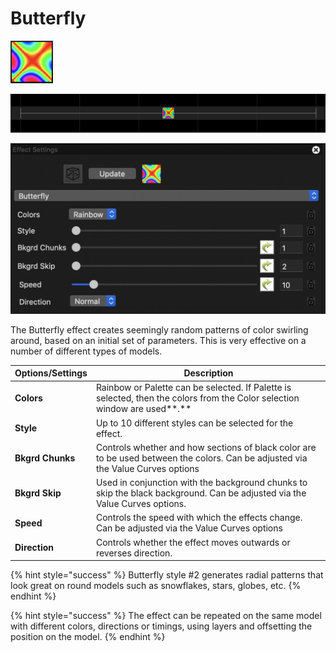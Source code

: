 # Butterfly

![Icon](<../../.gitbook/assets/image (221) (1).png>)

![Sequencer Grid](<../../.gitbook/assets/image (230).png>)

![](<../../.gitbook/assets/image (647).png>)

The Butterfly effect creates seemingly random patterns of color swirling around, based on an initial set of parameters. This is very effective on a number of different types of models.

| **Options/Settings** | **Description**                                                                                                                   |
| -------------------- | --------------------------------------------------------------------------------------------------------------------------------- |
| **Colors**           | Rainbow or Palette can be selected.  If Palette is selected, then the colors from the Color selection window are used**.**        |
| **Style**            | Up to 10 different styles can be selected for the effect.                                                                         |
| **Bkgrd Chunks**     | Controls whether and how sections of black color are to be used between the colors.  Can be adjusted via the Value Curves options |
| **Bkgrd Skip**       | Used in conjunction with the background chunks to skip the black background.  Can be adjusted via the Value Curves options.       |
| **Speed**            | Controls the speed with which the effects change.  Can be adjusted via the Value Curves options                                   |
| **Direction**        | Controls whether the effect moves outwards or reverses direction.                                                                 |

{% hint style="success" %}
Butterfly style #2 generates radial patterns that look great on round models such as snowflakes, stars, globes, etc.
{% endhint %}

{% hint style="success" %}
The effect can be repeated on the same model with different colors, directions or timings, using layers and offsetting the position on the model.
{% endhint %}
